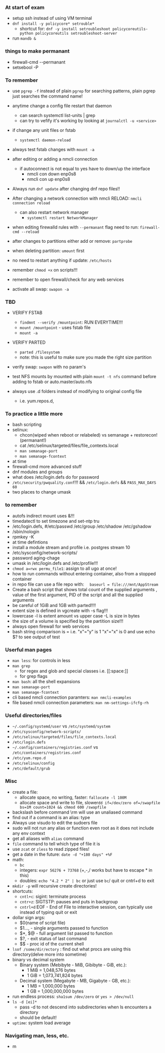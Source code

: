 ### At start of exam
* setup ssh instead of using VM terminal
* `dnf install -y policycore* setrouble*`
  * shortcut for: `dnf -y install setroubleshoot policycoreutils-python policycoreutils setroubleshoot-server`
* run `mandb &`


### things to make permanant
* firewall-cmd --permanant
* setsebool -P

### To remember
* use `pgrep -f` instead of plain `pgrep` for searching patterns, plain pgrep just searches the command name!


* anytime change a config file restart that daemon
  * can search systemctl list-units | grep <service name>
  * can try to vefify it's working by looking at `journalctl -u <service>`

* if change any unit files or fstab
  * `systemctl daemon-reload`

* always test fstab changes with `mount -a`

* after editing or adding a nmcli connection 
  * if autoconnect is not equal to yes have to down/up the interface
    * nmcli con down enp0s8
    * nmcli con up enp0s8


* Always run `dnf update` after changing dnf repo files!!

* After changing a network connection with nmcli RELOAD: `nmcli connection reload`
  * can also restart network manager 
    * `systemctl restart NetworkManager`
  
* when editing firewalld rules with `--permanant` flag need to run:  `firewall-cmd --reload`

* after changes to partitions either add or remove: `partprobe`

* when deleting partition: `umount` first

* no need to restart anything if update: `/etc/hosts`

* remember `chmod +x` on scripts!!!

* remember to open firewall/check for any web services

* activate all swap: `swapon -a`


### TBD
* VERIFY FSTAB
    * `findmnt --verify /mountpoint`: RUN EVERYTIME!!!
    * `mount /mountpoint` - uses fstab file 
    * `mount -a`

* VERIFY PARTED
    * `parted /filesystem`
    * note: this is useful to make sure you made the right size partition

* verify swap: `swapon` with no param's

* test NFS mounts by mounted with plain `mount -t nfs` command before adding to fstab or auto.master/auto.nfs

* always use .d folders instead of modifying to original config file
  * i.e. yum.repos.d, 

### To practice a little more
* bash scripting
* selinux: 
  * chcon(wiped when reboot or relabeled) vs semanage + restorecon!(permanant!)
  * cat /etc/selinux/targeted/files/file_contexts.local
  * `man semanage-port`
  * `man semanage-fcontext`
* at time
* firewall-cmd more advanced stuff
* dnf modules and groups
* what does /etc/login.defs do for password
* `/etc/security/pwquality.conf`!!! && `/etc/login.defs` && `PASS_MAX_DAYS   60`
* two places to change umask

### to remember
* autofs  indirect mount uses &!!!
* timedatectl to set timezone and set-ntp tru
* /etc/login.defs, #/etc/passwd /etc/group /etc/shadow /etc/gshadow
*  /sbin/nologin
* rpmkey -K
* at time defintions
* install a module stream and profile i.e. postgres stream 10
* /etc/sysconfig/network-scripts/
* password aging-chage
* umask in /etc/login.defs and /etc/profile!!!
* `chmod a=rwx permu_file1`: assign to all ugo at once!
* how to run commands without entering container, also from a stopped container
* in repo file can use a file repo with: `	 baseurl = file:///mnt/AppStream `
* Create a bash script that shows total count of the supplied arguments , value of the first argument, PID of the script and all the supplied arguments
* be careful of 1GiB and 1GB with parted!!!!
* extent size is defined in vgcreate with -s flag!!!
* lowercase -l is extent amount vs upper case -L is size in bytes
* the size of a volume is specified by the partition size!!!
* always open firewall for web services
* bash string comparison is = i.e. "x"="y" is 1 "x"="x" is 0 and use echo $? to see output of test

### Userful man pages
* `man less`: for controls in less
* `man grep`  
  * for regex and glob and special classes i.e. [[:space:]]
  * for grep flags
* `man bash`: all the shell expansions
* `man semanage-port`
* `man semanage-fcontext`
* cli based nmcli connection paramters: `man nmcli-examples`
* file based nmcli connection parameters: `man nm-settings-ifcfg-rh`

### Useful directories/files
* `~/.config/systemd/user` vs `/etc/systemd/system`
* `/etc/sysconfig/network-scripts/`
* `/etc/selinux/targeted/files/file_contexts.local`
* `/etc/login.defs`
* `~/.config/containers/registries.conf` vs `/etc/containers/registries.conf`
* `/etc/yum.repo.d`
* `/etc/selinux/config`
* `/etc/default/grub`

### Misc
* create a file: 
  * allocate space, no writing, faster: `fallocate -l 100M`
  * allocate space and write to file, slower`dd if=/dev/zero of=/swapfile bs=1M count=1024 && chmod 600 /swapfile`
* backslash before command \rm will use an unaliased command
* find out if a command is an alias: type <command>
* Always use visudo to edit the sudoers file
* sudo will not run any alias or function even root as it does not include any env context
* get all aliases with `alias` command
* `file` command to tell which type of file it is
* use `zcat` or `zless` to read zipped files!
* get a date in the future: `date -d "+180 days" +%F`
* math: 
  * `bc`
  * integers: `expr 56276 + 73768` (+,-,/ works but have to escape * in this)
  * doubles: `echo "4.2 * 2" | bc` or just use `bc`/ quit or cntrl+d to exit
* `mkdir -p`  will recursive create directories!
* shortcuts:
  * `cntl+c`: sigint: terminate process
  * `cntr+z`: SIGTSTP: pauses and puts in backgroup 
  * `cntrl+d`:EOF - End of File to interactive session, can typically use instead of typing quit or exit
* dollar sign args:
  * $0(name of script file)
  * $1..., - single arguments passed to function
  * $*, $@ - full argument list passed to function
  * $?, - exit status of last command
  * $$ - proc id of the current shell
* `lsof /some/dir/ectory` : find out what procs are using this directory(delve more into sometime)
* binary vs decimal system
  * Binary system (Mebibyte - MiB, Gibibyte - GiB, etc.):
      * 1 MiB = 1,048,576 bytes
      * 1 GiB = 1,073,741,824 bytes
  * Decimal system (Megabyte - MB, Gigabyte - GB, etc.):
      * 1 MB = 1,000,000 bytes
      * 1 GB = 1,000,000,000 bytes
* run endless process: `sha1sum /dev/zero` or   `yes > /dev/null`
* `ls -d [ei]*`
  * pass -d to not descend into subdirectories when ls encounters a directory
  * should be default!
* `uptime`: system load average
























### Navigating man, less, etc.
* m
